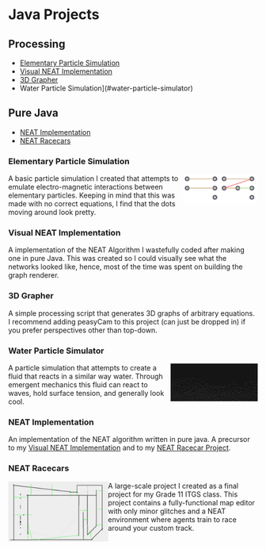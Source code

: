 # Java Projects
## Processing
- [Elementary Particle Simulation](#elementary-particle-simulation)
- [Visual NEAT Implementation](#visual-neat-implementation)
- [3D Grapher](#3d-grapher)
- Water Particle Simulation](#water-particle-simulator)
## Pure Java
- [NEAT Implementation](#neat-implementation)
- [NEAT Racecars](#neat-racecars)

### Elementary Particle Simulation
<img align="right" width="30%" src="../Java\_Processing\NEAT\Visualization.PNG"></img>
A basic particle simulation I created that attempts to emulate electro-magnetic interactions between elementary particles.  Keeping in mind that this was made with no correct equations, I find that the dots moving around look pretty. 

### Visual NEAT Implementation
A implementation of the NEAT Algorithm I wastefully coded after making one in pure Java.  This was created so I could visually see what the networks looked like, hence, most of the time was spent on building the graph renderer. 

### 3D Grapher
A simple processing script that generates 3D graphs of arbitrary equations.  I recommend adding peasyCam to this project (can just be dropped in) if you prefer perspectives other than top-down.

### Water Particle Simulator
<img align="right" width="35%" src="../Java\_Processing\Water_Particle_Sim\Water.PNG"></img>
A particle simulation that attempts to create a fluid that reacts in a similar way water.  Through emergent mechanics this fluid can react to waves, hold surface tension, and generally look cool.

### NEAT Implementation
An implementation of the NEAT algorithm written in pure java. A precursor to my [Visual NEAT Implementation](#visual-neat-implementation) and to my [NEAT Racecar Project](#neat-racecar).

### NEAT Racecars
<img align="left" width="40%" src="../Java\NEAT Racecars\Evolution.PNG"></img>
A large-scale project I created as a final project for my Grade 11 ITGS class.  This project contains a fully-functional map editor with only minor glitches and a NEAT environment where agents train to race around your custom track.